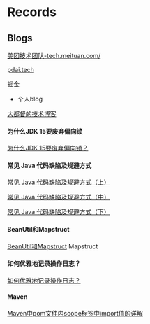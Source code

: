 # Records

## Blogs
[美团技术团队-tech.meituan.com/](https://tech.meituan.com/)

[pdai.tech](pdai.tech)

[掘金](juejin.cn)

- 个人blog

[大都督的技术博客](https://www.yuque.com/renyong-jmovm/dadudu)


#### 为什么JDK 15要废弃偏向锁
[为什么JDK 15要废弃偏向锁？](https://www.hollischuang.com/archives/6996)

#### 常见 Java 代码缺陷及规避方式
[常见 Java 代码缺陷及规避方式（上）](https://developer.aliyun.com/article/1480648)

[常见 Java 代码缺陷及规避方式（中）](https://developer.aliyun.com/article/1480647)

[常见 Java 代码缺陷及规避方式（下）](https://developer.aliyun.com/article/1480646)

#### BeanUtil和Mapstruct
[BeanUtil和Mapstruct](https://juejin.cn/post/7140149801991012365)
Mapstruct

#### 如何优雅地记录操作日志？
[如何优雅地记录操作日志？](https://tech.meituan.com/2021/09/16/operational-logbook.html)


#### Maven
[Maven中pom文件内scope标签中import值的详解](https://www.cnblogs.com/zhizhixiaoxia/p/14041697.html)
